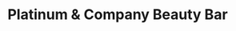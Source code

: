 ---
title: "Platinum & Company Beauty Bar"
url: /manhattan/platinum-and-company-beauty-bar/
shop: hairdresser
---